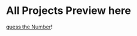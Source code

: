 # All Projects Preview here


[guess the Number](http://127.0.0.1:3000/Guess%20the%20Number/index.html?)!
